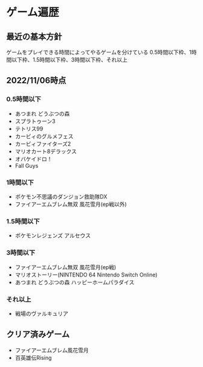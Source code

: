 # ゲーム遍歴

## 最近の基本方針

ゲームをプレイできる時間によってやるゲームを分けている
0.5時間以下枠、1時間以下枠、1.5時間以下枠、3時間以下枠、それ以上

## 2022/11/06時点

### 0.5時間以下

- あつまれ どうぶつの森
- スプラトゥーン3
- テトリス99
- カービィのグルメフェス
- カービィファイターズ2
- マリオカート8デラックス
- オバケイドロ！
- Fall Guys

### 1時間以下

- ポケモン不思議のダンジョン救助隊DX
- ファイアーエムブレム無双 風花雪月(ep戦以外)

### 1.5時間以下

- ポケモンレジェンズ アルセウス

### 3時間以下

- ファイアーエムブレム無双 風花雪月(ep戦)
- マリオストーリー(NINTENDO 64 Nintendo Switch Online)
- あつまれ どうぶつの森 ハッピーホームパラダイス

### それ以上

- 戦場のヴァルキュリア

## クリア済みゲーム

- ファイアーエムブレム風花雪月
- 百英雄伝Rising
